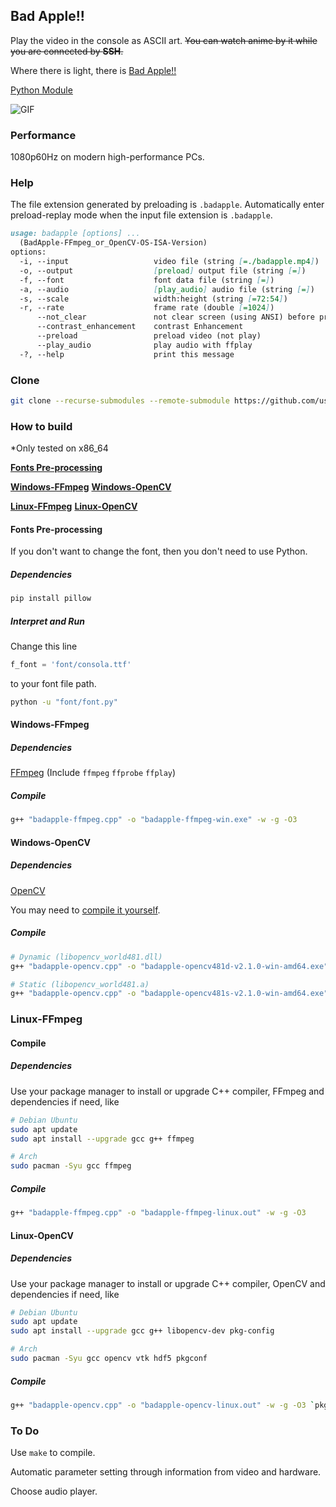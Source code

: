 ## Bad Apple!!

Play the video in the console as ASCII art. 
~~You can watch anime by it while you are connected by **SSH**.~~

Where there is light, there is [Bad Apple!!](https://www.youtube.com/watch?v=FtutLA63Cp8)

[Python Module](https://github.com/bad-apple-lab/Bad-Apple-Python-Module)

![GIF](./play.gif)

### Performance

1080p60Hz on modern high-performance PCs.

### Help

The file extension generated by preloading is `.badapple`.
Automatically enter preload-replay mode when the input file extension is `.badapple`.

```markdown
usage: badapple [options] ... 
  (BadApple-FFmpeg_or_OpenCV-OS-ISA-Version)
options:
  -i, --input                   video file (string [=./badapple.mp4])
  -o, --output                  [preload] output file (string [=])
  -f, --font                    font data file (string [=])
  -a, --audio                   [play_audio] audio file (string [=])
  -s, --scale                   width:height (string [=72:54])
  -r, --rate                    frame rate (double [=1024])
      --not_clear               not clear screen (using ANSI) before print a frame
      --contrast_enhancement    contrast Enhancement
      --preload                 preload video (not play)
      --play_audio              play audio with ffplay
  -?, --help                    print this message
```

### Clone

```sh
git clone --recurse-submodules --remote-submodule https://github.com/userElaina/Bad-Apple.git
```

### How to build

*Only tested on x86_64

**[Fonts Pre-processing](#fonts-pre-processing)**

**[Windows-FFmpeg](#windows-ffmpeg)**
**[Windows-OpenCV](#windows-opencv)**

**[Linux-FFmpeg](#linux-ffmpeg)**
**[Linux-OpenCV](#linux-opencv)**

#### Fonts Pre-processing

If you don't want to change the font, then you don't need to use Python.

##### Dependencies

```sh
pip install pillow
```

##### Interpret and Run

Change this line

```py
f_font = 'font/consola.ttf'
```

to your font file path.

```sh
python -u "font/font.py"
```

#### Windows-FFmpeg

##### Dependencies

[FFmpeg](https://github.com/BtbN/FFmpeg-Builds/releases/tag/latest)
(Include `ffmpeg` `ffprobe` `ffplay`)

##### Compile

```sh
g++ "badapple-ffmpeg.cpp" -o "badapple-ffmpeg-win.exe" -w -g -O3
```

#### Windows-OpenCV

##### Dependencies

[OpenCV](https://opencv.org/)

You may need to [compile it yourself](https://github.com/userElaina/OpenCV-MinGW-W64-Build).

##### Compile

```sh
# Dynamic (libopencv_world481.dll)
g++ "badapple-opencv.cpp" -o "badapple-opencv481d-v2.1.0-win-amd64.exe" -w -g -O3 -I"$Env:OPENCV481\include" -L"$Env:OPENCV481\x64\mingw\lib" -llibopencv_world481
```

```sh
# Static (libopencv_world481.a)
g++ "badapple-opencv.cpp" -o "badapple-opencv481s-v2.1.0-win-amd64.exe" -w -g -O3 -static -I"$Env:OPENCV481A\include" -L"$Env:OPENCV481A\x64\mingw\staticlib" -lopencv_world481 -llibprotobuf -llibjpeg-turbo -llibwebp -llibpng -llibtiff -llibopenjp2 -lIlmImf -lzlib -lquirc -lade -lcomctl32 -lgdi32 -lole32 -lsetupapi -lwsock32 -lws2_32 -lpthread -luuid -loleaut32
```

### Linux-FFmpeg

#### Compile

##### Dependencies

Use your package manager to install or upgrade C++ compiler, FFmpeg and dependencies if need, like

```sh
# Debian Ubuntu
sudo apt update
sudo apt install --upgrade gcc g++ ffmpeg
```

```sh
# Arch
sudo pacman -Syu gcc ffmpeg
```

##### Compile

```sh
g++ "badapple-ffmpeg.cpp" -o "badapple-ffmpeg-linux.out" -w -g -O3
```

#### Linux-OpenCV

##### Dependencies

Use your package manager to install or upgrade C++ compiler, OpenCV and dependencies if need, like

```sh
# Debian Ubuntu
sudo apt update
sudo apt install --upgrade gcc g++ libopencv-dev pkg-config
```

```sh
# Arch
sudo pacman -Syu gcc opencv vtk hdf5 pkgconf
```

##### Compile

```sh
g++ "badapple-opencv.cpp" -o "badapple-opencv-linux.out" -w -g -O3 `pkg-config --cflags --libs opencv4`
```

### To Do

Use `make` to compile.

Automatic parameter setting through information from video and hardware.

Choose audio player.
